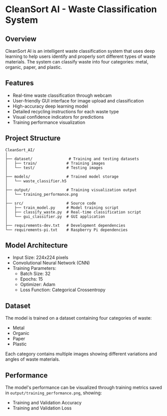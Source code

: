 # CleanSort AI - Waste Classification System

## Overview
CleanSort AI is an intelligent waste classification system that uses deep learning to help users identify and properly sort different types of waste materials. The system can classify waste into four categories: metal, organic, paper, and plastic.

## Features
- Real-time waste classification through webcam
- User-friendly GUI interface for image upload and classification
- High-accuracy deep learning model
- Detailed recycling instructions for each waste type
- Visual confidence indicators for predictions
- Training performance visualization

## Project Structure
```
CleanSort_AI/
│
├── dataset/                # Training and testing datasets
│   ├── train/             # Training images
│   └── test/              # Testing images
│
├── models/                # Trained model storage
│   └── waste_classifier.h5
│
├── output/                # Training visualization output
│   └── training_performance.png
│
├── src/                   # Source code
│   ├── train_model.py     # Model training script
│   ├── classify_waste.py  # Real-time classification script
│   └── gui_classifier.py  # GUI application
│
├── requirements-dev.txt   # Development dependencies
└── requirements-pi.txt    # Raspberry Pi dependencies
```

## Model Architecture
- Input Size: 224x224 pixels
- Convolutional Neural Network (CNN)
- Training Parameters:
  - Batch Size: 32
  - Epochs: 15
  - Optimizer: Adam
  - Loss Function: Categorical Crossentropy

## Dataset
The model is trained on a dataset containing four categories of waste:
- Metal
- Organic
- Paper
- Plastic

Each category contains multiple images showing different variations and angles of waste materials.

## Performance
The model's performance can be visualized through training metrics saved in `output/training_performance.png`, showing:
- Training and Validation Accuracy
- Training and Validation Loss
